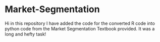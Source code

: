 # Market-Segmentation
Hi in this repository I have added the code for the converted R code into python code from the Market Segmentation Textbook provided. It was a long and hefty task!
